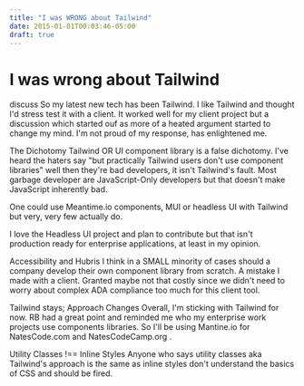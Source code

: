 ```yaml
---
title: "I was WRONG about Tailwind"
date: 2015-01-01T00:03:46-05:00
draft: true
---
```


# I was wrong about Tailwind

discuss
So my latest new tech has been Tailwind. I like Tailwind and thought I'd stress test it with a client. It worked well for my client project but a discussion which started ouf as more of a heated argument started to change my mind. I'm not proud of my response, has enlightened me.

The Dichotomy
Tailwind OR UI component library is a false dichotomy. I've heard the haters say "but practically Tailwind users don't use component libraries" well then they're bad developers, it isn't Tailwind's fault. Most garbage developer are JavaScript-Only developers but that doesn't make JavaScript inherently bad.

One could use Meantime.io components, MUI or headless UI with Tailwind but very, very few actually do.

I love the Headless UI project and plan to contribute but that isn't production ready for enterprise applications, at least in my opinion.

Accessibility and Hubris
I think in a SMALL minority of cases should a company develop their own component library from scratch. A mistake I made with a client. Granted maybe not that costly since we didn't need to worry about complex ADA compliance too much for this client tool.

Tailwind stays; Approach Changes
Overall, I'm sticking with Tailwind for now. RB had a great point and reminded me who my enterprise work projects use components libraries. So I'll be using Mantine.io for NatesCode.com and NatesCodeCamp.org .

Utility Classes !== Inline Styles
Anyone who says utility classes aka Tailwind's approach is the same as inline styles don't understand the basics of CSS and should be fired.
